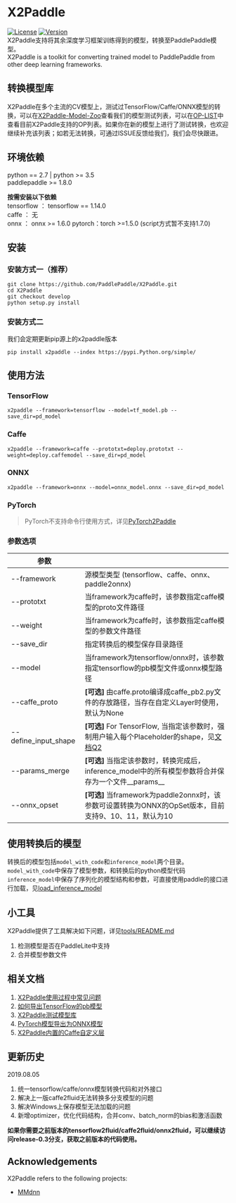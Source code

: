 # X2Paddle
[![License](https://img.shields.io/badge/license-Apache%202-blue.svg)](LICENSE)
[![Version](https://img.shields.io/github/release/PaddlePaddle/X2Paddle.svg)](https://github.com/PaddlePaddle/X2Paddle/releases)  
X2Paddle支持将其余深度学习框架训练得到的模型，转换至PaddlePaddle模型。  
X2Paddle is a toolkit for converting trained model to PaddlePaddle from other deep learning frameworks.

## 转换模型库
X2Paddle在多个主流的CV模型上，测试过TensorFlow/Caffe/ONNX模型的转换，可以在[X2Paddle-Model-Zoo](x2paddle_model_zoo.md)查看我们的模型测试列表，可以在[OP-LIST](op_list.md)中查看目前X2Paddle支持的OP列表。如果你在新的模型上进行了测试转换，也欢迎继续补充该列表；如若无法转换，可通过ISSUE反馈给我们，我们会尽快跟进。

## 环境依赖

python == 2.7 | python >= 3.5  
paddlepaddle >= 1.8.0  

**按需安装以下依赖**  
tensorflow ： tensorflow == 1.14.0  
caffe ： 无  
onnx ： onnx >= 1.6.0
pytorch：torch >=1.5.0 (script方式暂不支持1.7.0)

## 安装
### 安装方式一（推荐）
```
git clone https://github.com/PaddlePaddle/X2Paddle.git
cd X2Paddle
git checkout develop
python setup.py install
```

### 安装方式二
我们会定期更新pip源上的x2paddle版本
```
pip install x2paddle --index https://pypi.Python.org/simple/
```
## 使用方法
### TensorFlow
```
x2paddle --framework=tensorflow --model=tf_model.pb --save_dir=pd_model
```
### Caffe
```
x2paddle --framework=caffe --prototxt=deploy.prototxt --weight=deploy.caffemodel --save_dir=pd_model
```
### ONNX
```
x2paddle --framework=onnx --model=onnx_model.onnx --save_dir=pd_model
```

### PyTorch
> PyTorch不支持命令行使用方式，详见[PyTorch2Paddle](pytorch2paddle.md)


### 参数选项
| 参数 | |
|----------|--------------|
|--framework | 源模型类型 (tensorflow、caffe、onnx、paddle2onnx) |
|--prototxt | 当framework为caffe时，该参数指定caffe模型的proto文件路径 |
|--weight | 当framework为caffe时，该参数指定caffe模型的参数文件路径 |
|--save_dir | 指定转换后的模型保存目录路径 |
|--model | 当framework为tensorflow/onnx时，该参数指定tensorflow的pb模型文件或onnx模型路径 |
|--caffe_proto | **[可选]** 由caffe.proto编译成caffe_pb2.py文件的存放路径，当存在自定义Layer时使用，默认为None |
|--define_input_shape | **[可选]** For TensorFlow, 当指定该参数时，强制用户输入每个Placeholder的shape，见[文档Q2](FAQ.md) |
|--params_merge | **[可选]** 当指定该参数时，转换完成后，inference_model中的所有模型参数将合并保存为一个文件__params__ |
|--onnx_opset | **[可选]** 当framework为paddle2onnx时，该参数可设置转换为ONNX的OpSet版本，目前支持9、10、11，默认为10 |



## 使用转换后的模型
转换后的模型包括`model_with_code`和`inference_model`两个目录。  
`model_with_code`中保存了模型参数，和转换后的python模型代码  
`inference_model`中保存了序列化的模型结构和参数，可直接使用paddle的接口进行加载，见[load_inference_model](https://www.paddlepaddle.org.cn/documentation/docs/zh/1.5/api_guides/low_level/inference.html#api-guide-inference)

## 小工具
X2Paddle提供了工具解决如下问题，详见[tools/README.md](tools/README.md)
1. 检测模型是否在PaddleLite中支持  
2. 合并模型参数文件

## 相关文档
1. [X2Paddle使用过程中常见问题](FAQ.md)  
2. [如何导出TensorFlow的pb模型](export_tf_model.md)
3. [X2Paddle测试模型库](x2paddle_model_zoo.md)  
4. [PyTorch模型导出为ONNX模型](pytorch_to_onnx.md)
5. [X2Paddle内置的Caffe自定义层](caffe_custom_layer.md)

## 更新历史
2019.08.05  
1. 统一tensorflow/caffe/onnx模型转换代码和对外接口
2. 解决上一版caffe2fluid无法转换多分支模型的问题
3. 解决Windows上保存模型无法加载的问题
4. 新增optimizer，优化代码结构，合并conv、batch_norm的bias和激活函数  

**如果你需要之前版本的tensorflow2fluid/caffe2fluid/onnx2fluid，可以继续访问release-0.3分支，获取之前版本的代码使用。**


## Acknowledgements

X2Paddle refers to the following projects:
- [MMdnn](https://github.com/microsoft/MMdnn)
